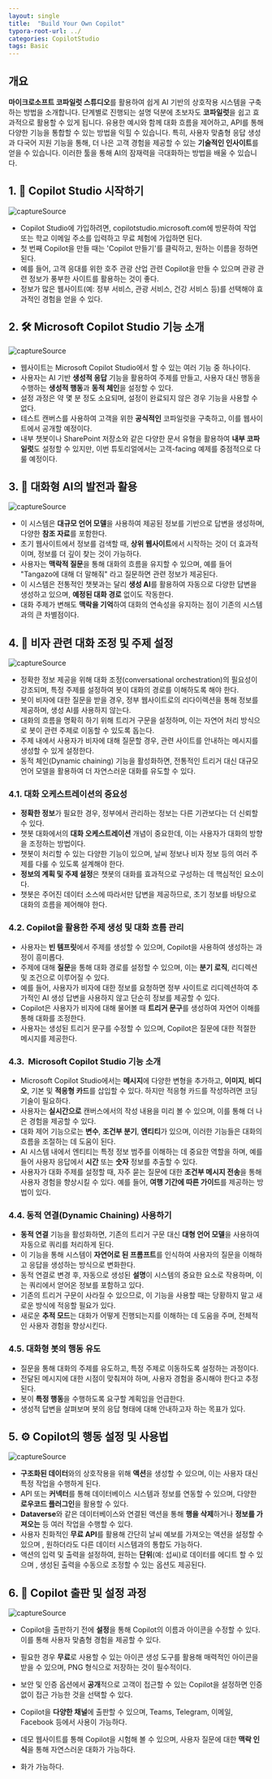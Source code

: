 ```yaml
---
layout: single
title:  "Build Your Own Copilot"
typora-root-url: ../
categories: CopilotStudio
tags: Basic
---
```




## 개요

**마이크로소프트 코파일럿 스튜디오**를 활용하여 쉽게 AI 기반의 상호작용 시스템을 구축하는 방법을 소개합니다. 단계별로 진행되는 설명 덕분에 초보자도 **코파일럿**을 쉽고 효과적으로 활용할 수 있게 됩니다. 유용한 예시와 함께 대화 흐름을 제어하고, API를 통해 다양한 기능을 통합할 수 있는 방법을 익힐 수 있습니다. 특히, 사용자 맞춤형 응답 생성과 다국어 지원 기능을 통해, 더 나은 고객 경험을 제공할 수 있는 **기술적인 인사이트**를 얻을 수 있습니다. 이러한 툴을 통해 AI의 잠재력을 극대화하는 방법을 배울 수 있습니다.



## 1. 🎉 Copilot Studio 시작하기

![captureSource](https://resource-release.s3.ap-northeast-2.amazonaws.com/thumbnails/SCYsIChlyTk/0.jpg)

- Copilot Studio에 가입하려면, copilotstudio.microsoft.com에 방문하여 작업 또는 학교 이메일 주소를 입력하고 무료 체험에 가입하면 된다. 
- 첫 번째 Copilot을 만들 때는 'Copilot 만들기'를 클릭하고, 원하는 이름을 정하면 된다. 
- 예를 들어, 고객 응대를 위한 호주 관광 산업 관련 Copilot을 만들 수 있으며 관광 관련 정보가 풍부한 사이트를 활용하는 것이 좋다. 
- 정보가 많은 웹사이트(예: 정부 서비스, 관광 서비스, 건강 서비스 등)를 선택해야 효과적인 경험을 얻을 수 있다. 



## 2. 🛠️ Microsoft Copilot Studio 기능 소개

![captureSource](https://resource-release.s3.ap-northeast-2.amazonaws.com/thumbnails/SCYsIChlyTk/70.jpg)

- 웹사이트는 Microsoft Copilot Studio에서 할 수 있는 여러 기능 중 하나이다. 
- 사용자는 AI 기반 **생성적 응답** 기능을 활용하여 주제를 만들고, 사용자 대신 행동을 수행하는 **생성적 행동**과 **동적 체인**을 설정할 수 있다. 
- 설정 과정은 약 몇 분 정도 소요되며, 설정이 완료되지 않은 경우 기능을 사용할 수 없다. 
- 테스트 캔버스를 사용하여 고객을 위한 **공식적인** 코파일럿을 구축하고, 이를 웹사이트에서 공개할 예정이다. 
- 내부 챗봇이나 SharePoint 저장소와 같은 다양한 문서 유형을 활용하여 **내부 코파일럿**도 설정할 수 있지만, 이번 튜토리얼에서는 고객-facing 예제를 중점적으로 다룰 예정이다. 



## 3. 🤖 대화형 AI의 발전과 활용

![captureSource](https://resource-release.s3.ap-northeast-2.amazonaws.com/thumbnails/SCYsIChlyTk/195.jpg)

- 이 시스템은 **대규모 언어 모델**을 사용하여 제공된 정보를 기반으로 답변을 생성하며, 다양한 **참조 자료**를 포함한다. 
- 초기 웹사이트에서 정보를 검색할 때, **상위 웹사이트**에서 시작하는 것이 더 효과적이며, 정보를 더 깊이 찾는 것이 가능하다. 
- 사용자는 **맥락적 질문**을 통해 대화의 흐름을 유지할 수 있으며, 예를 들어 "Tangazo에 대해 더 말해줘" 라고 질문하면 관련 정보가 제공된다. 
- 이 시스템은 전통적인 챗봇과는 달리 **생성 AI**를 활용하여 자동으로 다양한 답변을 생성하고 있으며, **예정된 대화 경로** 없이도 작동한다. 
- 대화 주제가 변해도 **맥락을 기억**하여 대화의 연속성을 유지하는 점이 기존의 시스템과의 큰 차별점이다. 



## 4. 🛂 비자 관련 대화 조정 및 주제 설정

![captureSource](https://resource-release.s3.ap-northeast-2.amazonaws.com/thumbnails/SCYsIChlyTk/343.jpg)

- 정확한 정보 제공을 위해 대화 조정(conversational orchestration)의 필요성이 강조되며, 특정 주제를 설정하여 봇이 대화의 경로를 이해하도록 해야 한다. 
- 봇이 비자에 대한 질문을 받을 경우, 정부 웹사이트로의 리다이렉션을 통해 정보를 제공하며, 생성 AI를 사용하지 않는다. 
- 대화의 흐름을 명확히 하기 위해 트리거 구문을 설정하며, 이는 자연어 처리 방식으로 봇이 관련 주제로 이동할 수 있도록 돕는다. 
- 주제 내에서 사용자가 비자에 대해 질문할 경우, 관련 사이트를 안내하는 메시지를 생성할 수 있게 설정한다. 
- 동적 체인(Dynamic chaining) 기능을 활성화하면, 전통적인 트리거 대신 대규모 언어 모델을 활용하여 더 자연스러운 대화를 유도할 수 있다. 

### 4.1. 대화 오케스트레이션의 중요성

- **정확한 정보**가 필요한 경우, 정부에서 관리하는 정보는 다른 기관보다는 더 신뢰할 수 있다. 
- 챗봇 대화에서의 **대화 오케스트레이션** 개념이 중요한데, 이는 사용자가 대화의 방향을 조정하는 방법이다. 
- 챗봇이 처리할 수 있는 다양한 기능이 있으며, 날씨 정보나 비자 정보 등의 여러 주제를 다룰 수 있도록 설계해야 한다. 
- **정보의 계획 및 주제 설정**은 챗봇의 대화를 효과적으로 구성하는 데 핵심적인 요소이다. 
- 챗봇은 주어진 데이터 소스에 따라서만 답변을 제공하므로, 초기 정보를 바탕으로 대화의 흐름을 제어해야 한다. 

### 4.2. Copilot을 활용한 주제 생성 및 대화 흐름 관리

- 사용자는 **빈 템프릿**에서 주제를 생성할 수 있으며, Copilot을 사용하여 생성하는 과정이 흥미롭다. 
- 주제에 대해 **질문**을 통해 대화 경로를 설정할 수 있으며, 이는 **분기 로직**, 리디렉션 및 조건으로 이루어질 수 있다. 
- 예를 들어, 사용자가 비자에 대한 정보를 요청하면 정부 사이트로 리디렉션하여 추가적인 AI 생성 답변을 사용하지 않고 단순히 정보를 제공할 수 있다. 
- Copilot은 사용자가 비자에 대해 물어볼 때 **트리거 문구**를 생성하여 자연어 이해를 통해 대화를 조정한다. 
- 사용자는 생성된 트리거 문구를 수정할 수 있으며, Copilot은 질문에 대한 적절한 메시지를 제공한다. 

### 4.3. ️ Microsoft Copilot Studio 기능 소개

- Microsoft Copilot Studio에서는 **메시지**에 다양한 변형을 추가하고, **이미지**, **비디오**, 기본 및 **적응형 카드**를 삽입할 수 있다. 하지만 적응형 카드를 작성하려면 코딩 기술이 필요하다. 
- 사용자는 **실시간으로** 캔버스에서의 작성 내용을 미리 볼 수 있으며, 이를 통해 더 나은 경험을 제공할 수 있다. 
- 대화 제어 기능으로는 **변수**, **조건부 분기**, **엔티티**가 있으며, 이러한 기능들은 대화의 흐름을 조절하는 데 도움이 된다. 
- AI 시스템 내에서 엔티티는 특정 정보 범주를 이해하는 데 중요한 역할을 하며, 예를 들어 사용자 응답에서 **시간** 또는 **숫자** 정보를 추출할 수 있다. 
- 사용자가 대화 주제를 설정할 때, 자주 묻는 질문에 대한 **조건부 메시지 전송**을 통해 사용자 경험을 향상시킬 수 있다. 예를 들어, **여행 기간에 따른 가이드**를 제공하는 방법이 있다. 

### 4.4. 동적 연결(Dynamic Chaining) 사용하기

- **동적 연결** 기능을 활성화하면, 기존의 트리거 구문 대신 **대형 언어 모델**을 사용하여 자동으로 쿼리를 처리하게 된다. 
- 이 기능을 통해 시스템이 **자연어로 된 프롬프트**를 인식하여 사용자의 질문을 이해하고 응답을 생성하는 방식으로 변화한다. 
- 동적 연결로 변경 후, 자동으로 생성된 **설명**이 시스템의 중요한 요소로 작용하며, 이는 쿼리에서 얻어온 정보를 포함하고 있다. 
- 기존의 트리거 구문이 사라질 수 있으므로, 이 기능을 사용할 때는 당황하지 말고 새로운 방식에 적응할 필요가 있다. 
- 새로운 **추적 모드**는 대화가 어떻게 진행되는지를 이해하는 데 도움을 주며, 전체적인 사용자 경험을 향상시킨다. 

### 4.5. 대화형 봇의 행동 유도

- 질문을 통해 대화의 주제를 유도하고, 특정 주제로 이동하도록 설정하는 과정이다. 
- 전달된 메시지에 대한 시점이 맞춰져야 하며, 사용자 경험을 중시해야 한다고 추정된다. 
- 봇이 **특정 행동**을 수행하도록 요구할 계획임을 언급한다. 
- 생성적 답변을 살펴보며 봇의 응답 형태에 대해 안내하고자 하는 목표가 있다. 

## 5. ⚙️ Copilot의 행동 설정 및 사용법

![captureSource](https://resource-release.s3.ap-northeast-2.amazonaws.com/thumbnails/SCYsIChlyTk/1341.jpg)

- **구조화된 데이터**와의 상호작용을 위해 **액션**을 생성할 수 있으며, 이는 사용자 대신 특정 작업을 수행하게 된다. 
- API 또는 **커넥터**를 통해 데이터베이스 시스템과 정보를 연동할 수 있으며, 다양한 **로우코드 플러그인**을 활용할 수 있다. 
- **Dataverse**와 같은 데이터베이스와 연결된 액션을 통해 **행을 삭제**하거나 **정보를 가져오는** 등 여러 작업을 수행할 수 있다. 
- 사용자 친화적인 **무료 API**를 활용해 간단히 날씨 예보를 가져오는 액션을 설정할 수 있으며 , 원하더라도 다른 데이터 시스템과의 통합도 가능하다. 
- 액션의 입력 및 출력을 설정하여, 원하는 **단위**(예: 섭씨)로 데이터를 에디트 할 수 있으며 , 생성된 출력을 수동으로 조정할 수 있는 옵션도 제공된다. 



## 6. 🚀 Copilot 출판 및 설정 과정

![captureSource](https://resource-release.s3.ap-northeast-2.amazonaws.com/thumbnails/SCYsIChlyTk/1671.jpg)

- Copilot을 출판하기 전에 **설정**을 통해 Copilot의 이름과 아이콘을 수정할 수 있다. 이를 통해 사용자 맞춤형 경험을 제공할 수 있다. 
- 필요한 경우 **무료**로 사용할 수 있는 아이콘 생성 도구를 활용해 매력적인 아이콘을 받을 수 있으며, PNG 형식으로 저장하는 것이 필수적이다. 
- 보안 및 인증 옵션에서 **공개**적으로 고객이 접근할 수 있는 Copilot을 설정하면 인증 없이 접근 가능한 것을 선택할 수 있다. 
- Copilot을 **다양한 채널**에 출판할 수 있으며, Teams, Telegram, 이메일, Facebook 등에서 사용이 가능하다. 
- 데모 웹사이트를 통해 Copilot을 시험해 볼 수 있으며, 사용자 질문에 대한 **맥락 인식**을 통해 자연스러운 대화가 가능하다. 

- 화가 가능하다. 
